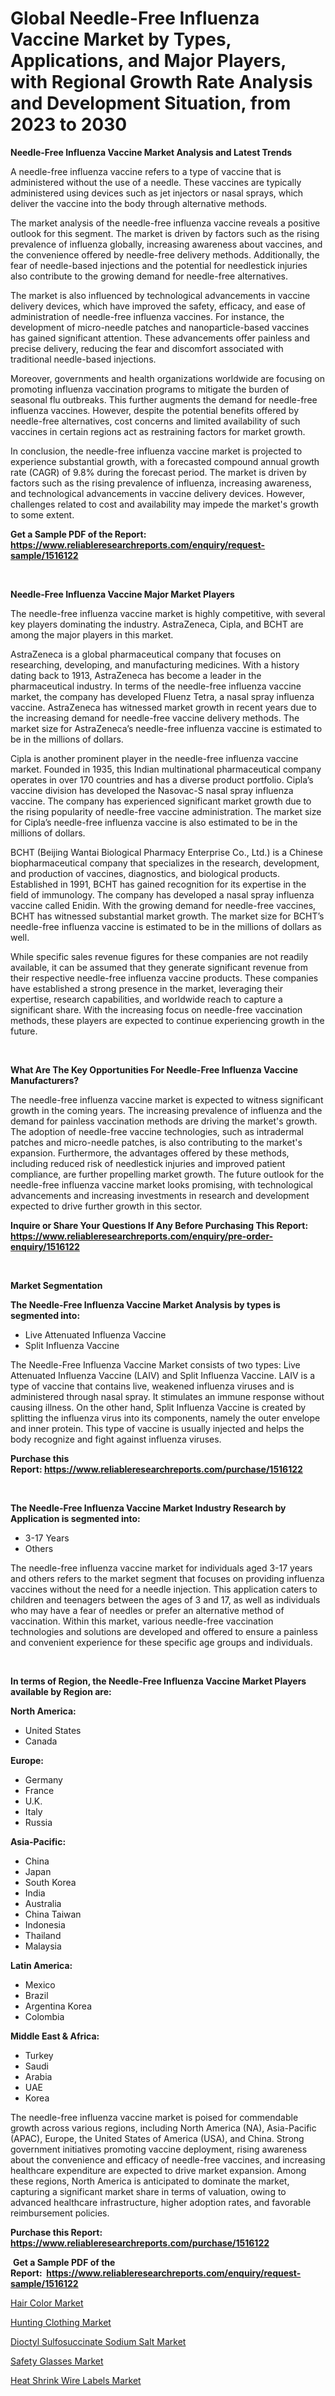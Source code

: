 <p><h1>Global Needle-Free Influenza Vaccine Market by Types, Applications, and Major Players, with Regional Growth Rate Analysis and Development Situation, from 2023 to 2030</h1></p><p><strong>Needle-Free Influenza Vaccine Market Analysis and Latest Trends</strong></p>
<p><p>A needle-free influenza vaccine refers to a type of vaccine that is administered without the use of a needle. These vaccines are typically administered using devices such as jet injectors or nasal sprays, which deliver the vaccine into the body through alternative methods. </p><p>The market analysis of the needle-free influenza vaccine reveals a positive outlook for this segment. The market is driven by factors such as the rising prevalence of influenza globally, increasing awareness about vaccines, and the convenience offered by needle-free delivery methods. Additionally, the fear of needle-based injections and the potential for needlestick injuries also contribute to the growing demand for needle-free alternatives.</p><p>The market is also influenced by technological advancements in vaccine delivery devices, which have improved the safety, efficacy, and ease of administration of needle-free influenza vaccines. For instance, the development of micro-needle patches and nanoparticle-based vaccines has gained significant attention. These advancements offer painless and precise delivery, reducing the fear and discomfort associated with traditional needle-based injections.</p><p>Moreover, governments and health organizations worldwide are focusing on promoting influenza vaccination programs to mitigate the burden of seasonal flu outbreaks. This further augments the demand for needle-free influenza vaccines. However, despite the potential benefits offered by needle-free alternatives, cost concerns and limited availability of such vaccines in certain regions act as restraining factors for market growth.</p><p>In conclusion, the needle-free influenza vaccine market is projected to experience substantial growth, with a forecasted compound annual growth rate (CAGR) of 9.8% during the forecast period. The market is driven by factors such as the rising prevalence of influenza, increasing awareness, and technological advancements in vaccine delivery devices. However, challenges related to cost and availability may impede the market's growth to some extent.</p></p>
<p><strong>Get a Sample PDF of the Report:&nbsp; <a href="https://www.reliableresearchreports.com/enquiry/request-sample/1516122">https://www.reliableresearchreports.com/enquiry/request-sample/1516122</a></strong></p>
<p>&nbsp;</p>
<p><strong>Needle-Free Influenza Vaccine Major Market Players</strong></p>
<p><p>The needle-free influenza vaccine market is highly competitive, with several key players dominating the industry. AstraZeneca, Cipla, and BCHT are among the major players in this market.</p><p>AstraZeneca is a global pharmaceutical company that focuses on researching, developing, and manufacturing medicines. With a history dating back to 1913, AstraZeneca has become a leader in the pharmaceutical industry. In terms of the needle-free influenza vaccine market, the company has developed Fluenz Tetra, a nasal spray influenza vaccine. AstraZeneca has witnessed market growth in recent years due to the increasing demand for needle-free vaccine delivery methods. The market size for AstraZeneca’s needle-free influenza vaccine is estimated to be in the millions of dollars.</p><p>Cipla is another prominent player in the needle-free influenza vaccine market. Founded in 1935, this Indian multinational pharmaceutical company operates in over 170 countries and has a diverse product portfolio. Cipla’s vaccine division has developed the Nasovac-S nasal spray influenza vaccine. The company has experienced significant market growth due to the rising popularity of needle-free vaccine administration. The market size for Cipla’s needle-free influenza vaccine is also estimated to be in the millions of dollars.</p><p>BCHT (Beijing Wantai Biological Pharmacy Enterprise Co., Ltd.) is a Chinese biopharmaceutical company that specializes in the research, development, and production of vaccines, diagnostics, and biological products. Established in 1991, BCHT has gained recognition for its expertise in the field of immunology. The company has developed a nasal spray influenza vaccine called Enidin. With the growing demand for needle-free vaccines, BCHT has witnessed substantial market growth. The market size for BCHT’s needle-free influenza vaccine is estimated to be in the millions of dollars as well.</p><p>While specific sales revenue figures for these companies are not readily available, it can be assumed that they generate significant revenue from their respective needle-free influenza vaccine products. These companies have established a strong presence in the market, leveraging their expertise, research capabilities, and worldwide reach to capture a significant share. With the increasing focus on needle-free vaccination methods, these players are expected to continue experiencing growth in the future.</p></p>
<p>&nbsp;</p>
<p><strong>What Are The Key Opportunities For Needle-Free Influenza Vaccine Manufacturers?</strong></p>
<p><p>The needle-free influenza vaccine market is expected to witness significant growth in the coming years. The increasing prevalence of influenza and the demand for painless vaccination methods are driving the market's growth. The adoption of needle-free vaccine technologies, such as intradermal patches and micro-needle patches, is also contributing to the market's expansion. Furthermore, the advantages offered by these methods, including reduced risk of needlestick injuries and improved patient compliance, are further propelling market growth. The future outlook for the needle-free influenza vaccine market looks promising, with technological advancements and increasing investments in research and development expected to drive further growth in this sector.</p></p>
<p><strong>Inquire or Share Your Questions If Any Before Purchasing This Report: <a href="https://www.reliableresearchreports.com/enquiry/pre-order-enquiry/1516122">https://www.reliableresearchreports.com/enquiry/pre-order-enquiry/1516122</a></strong></p>
<p>&nbsp;</p>
<p><strong>Market Segmentation</strong></p>
<p><strong>The Needle-Free Influenza Vaccine Market Analysis by types is segmented into:</strong></p>
<p><ul><li>Live Attenuated Influenza Vaccine</li><li>Split Influenza Vaccine</li></ul></p>
<p><p>The Needle-Free Influenza Vaccine Market consists of two types: Live Attenuated Influenza Vaccine (LAIV) and Split Influenza Vaccine. LAIV is a type of vaccine that contains live, weakened influenza viruses and is administered through nasal spray. It stimulates an immune response without causing illness. On the other hand, Split Influenza Vaccine is created by splitting the influenza virus into its components, namely the outer envelope and inner protein. This type of vaccine is usually injected and helps the body recognize and fight against influenza viruses.</p></p>
<p><strong>Purchase this Report:&nbsp;<a href="https://www.reliableresearchreports.com/purchase/1516122">https://www.reliableresearchreports.com/purchase/1516122</a></strong></p>
<p>&nbsp;</p>
<p><strong>The Needle-Free Influenza Vaccine Market Industry Research by Application is segmented into:</strong></p>
<p><ul><li>3-17 Years</li><li>Others</li></ul></p>
<p><p>The needle-free influenza vaccine market for individuals aged 3-17 years and others refers to the market segment that focuses on providing influenza vaccines without the need for a needle injection. This application caters to children and teenagers between the ages of 3 and 17, as well as individuals who may have a fear of needles or prefer an alternative method of vaccination. Within this market, various needle-free vaccination technologies and solutions are developed and offered to ensure a painless and convenient experience for these specific age groups and individuals.</p></p>
<p>&nbsp;</p>
<p><strong>In terms of Region, the Needle-Free Influenza Vaccine Market Players available by Region are:</strong></p>
<p>
    <p> <strong> North America: </strong>
        <ul>
            <li>United States</li>
            <li>Canada</li>
        </ul>
        </p> 
    <p> <strong> Europe: </strong>
        <ul>
            <li>Germany</li>
            <li>France</li>
            <li>U.K.</li>
            <li>Italy</li>
            <li>Russia</li>
        </ul>
        </p> 
    <p> <strong> Asia-Pacific: </strong>
        <ul>
            <li>China</li>
            <li>Japan</li>
            <li>South Korea</li>
            <li>India</li>
            <li>Australia</li>
            <li>China Taiwan</li>
            <li>Indonesia</li>
            <li>Thailand</li>
            <li>Malaysia</li>
        </ul>
        </p> 
    <p> <strong> Latin America: </strong>
        <ul>
            <li>Mexico</li>
            <li>Brazil</li>
            <li>Argentina Korea</li>
            <li>Colombia</li>
        </ul>
        </p> 
    <p> <strong> Middle East & Africa: </strong>
        <ul>
            <li>Turkey</li>
            <li>Saudi</li>
            <li>Arabia</li>
            <li>UAE</li>
            <li>Korea</li>
        </ul>
    </p>
    </p>
<p><p>The needle-free influenza vaccine market is poised for commendable growth across various regions, including North America (NA), Asia-Pacific (APAC), Europe, the United States of America (USA), and China. Strong government initiatives promoting vaccine deployment, rising awareness about the convenience and efficacy of needle-free vaccines, and increasing healthcare expenditure are expected to drive market expansion. Among these regions, North America is anticipated to dominate the market, capturing a significant market share in terms of valuation, owing to advanced healthcare infrastructure, higher adoption rates, and favorable reimbursement policies.</p></p>
<p><strong>Purchase this Report: <a href="https://www.reliableresearchreports.com/purchase/1516122">https://www.reliableresearchreports.com/purchase/1516122</a></strong></p>
<p>&nbsp;<strong>Get a Sample PDF of the Report:&nbsp;&nbsp;<a href="https://www.reliableresearchreports.com/enquiry/request-sample/1516122">https://www.reliableresearchreports.com/enquiry/request-sample/1516122</a></strong></p>
<p><strong></strong></p>
<p><p><a href="https://www.linkedin.com/pulse/hair-color-market-research-report-provides-thorough-industry-dl0of/">Hair Color Market</a></p><p><a href="https://www.linkedin.com/pulse/decoding-hunting-clothing-market-deep-dive-latest-trends-w9juf/">Hunting Clothing Market</a></p><p><a href="https://medium.com/@christinascott1938/decoding-dioctyl-sulfosuccinate-sodium-salt-market-metrics-market-share-trends-and-growth-0e8ac62e64b8">Dioctyl Sulfosuccinate Sodium Salt Market</a></p><p><a href="https://www.linkedin.com/pulse/safety-glasses-market-research-report-unlocks-analysis-p7r0f/">Safety Glasses Market</a></p><p><a href="https://medium.com/@deniseharvey70/heat-shrink-wire-labels-market-trends-and-market-analysis-forecasted-for-period-2023-2030-45cd4d3293e5">Heat Shrink Wire Labels Market</a></p></p>